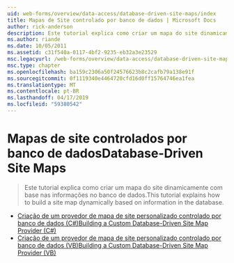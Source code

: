 ```yaml
---
uid: web-forms/overview/data-access/database-driven-site-maps/index
title: Mapas de Site controlado por banco de dados | Microsoft Docs
author: rick-anderson
description: Este tutorial explica como criar um mapa do site dinamicamente com base nas informações no banco de dados.
ms.author: riande
ms.date: 10/05/2011
ms.assetid: c31f540a-0117-4bf2-9235-eb32a3e23529
msc.legacyurl: /web-forms/overview/data-access/database-driven-site-maps
msc.type: chapter
ms.openlocfilehash: ba159c2306a50f24576623b8c2cafb79a138e91f
ms.sourcegitcommit: 0f1119340e4464720cfd16d0ff15764746ea1fea
ms.translationtype: MT
ms.contentlocale: pt-BR
ms.lasthandoff: 04/17/2019
ms.locfileid: "59380542"
---
```

# <a name="database-driven-site-maps"></a><span data-ttu-id="d7c95-103">Mapas de site controlados por banco de dados</span><span class="sxs-lookup"><span data-stu-id="d7c95-103">Database-Driven Site Maps</span></span>

> <span data-ttu-id="d7c95-104">Este tutorial explica como criar um mapa do site dinamicamente com base nas informações no banco de dados.</span><span class="sxs-lookup"><span data-stu-id="d7c95-104">This tutorial explains how to build a site map dynamically based on information in the database.</span></span>


- [<span data-ttu-id="d7c95-105">Criação de um provedor de mapa de site personalizado controlado por banco de dados (C#)</span><span class="sxs-lookup"><span data-stu-id="d7c95-105">Building a Custom Database-Driven Site Map Provider (C#)</span></span>](building-a-custom-database-driven-site-map-provider-cs.md)
- [<span data-ttu-id="d7c95-106">Criação de um provedor de mapa de site personalizado controlado por banco de dados (VB)</span><span class="sxs-lookup"><span data-stu-id="d7c95-106">Building a Custom Database-Driven Site Map Provider (VB)</span></span>](building-a-custom-database-driven-site-map-provider-vb.md)
